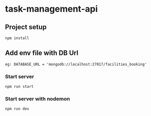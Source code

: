 # task-management-api

## Project setup
```
npm install
```

## Add env file with DB Url
```
eg: DATABASE_URL = 'mongodb://localhost:27017/facilities_booking'
```

### Start server
```
npm run start
```

### Start server with nodemon
```
npm run dev
```
